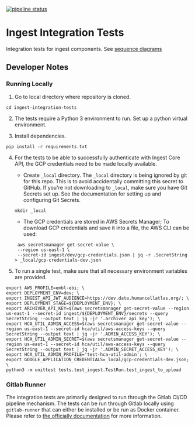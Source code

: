 [![pipeline status](https://gitlab.ebi.ac.uk/hca/ingest-integration-tests/badges/dev/pipeline.svg)](https://gitlab.ebi.ac.uk/hca/ingest-integration-tests/-/commits/dev)

# Ingest Integration Tests
Integration tests for ingest components.
See [sequence diagrams](sequence-diagrams.md)

## Developer Notes

### Running Locally

1. Go to local directory where repository is cloned.

```
cd ingest-integration-tests
```

2. The tests require a Python 3 environment to run. Set up a python virtual environment.

3. Install dependencies.

```
pip install -r requirements.txt
```
4. For the tests to be able to successfully authenticate with Ingest Core API, the GCP credentials need to be 
made locally available.

    * Create `_local` directory. The `_local` directory is being ignored by git for this repo. This is to avoid accidentally committing this secret to GitHub.
    If you're not downloading to `_local`, make sure you have Git Secrets set up. See the documentation for setting up and configuring Git Secrets.
    ```
    mkdir _local
    ```
    * The GCP credentials are stored in AWS Secrets Manager; To download GCP credentials and save it into a file, the AWS CLI can be used:
    
    ```
     aws secretsmanager get-secret-value \
     --region us-east-1 \
     --secret-id ingest/dev/gcp-credentials.json | jq -r .SecretString > _local/gcp-credentials-dev.json
    ```

5. To run a single test, make sure that all necessary environment variables are provided.

```
export AWS_PROFILE=embl-ebi; \
export DEPLOYMENT_ENV=dev; \
export INGEST_API_JWT_AUDIENCE=https://dev.data.humancellatlas.org/; \
export DEPLOYMENT_STAGE=${DEPLOYMENT_ENV}; \
export ARCHIVER_API_KEY=$(aws secretsmanager get-secret-value --region us-east-1 --secret-id ingest/${DEPLOYMENT_ENV}/secrets --query SecretString --output text | jq -jr '.archiver_api_key'); \
export HCA_UTIL_ADMIN_ACCESS=$(aws secretsmanager get-secret-value --region us-east-1 --secret-id hca/util/aws-access-keys --query SecretString --output text | jq -jr '.ADMIN_ACCESS_KEY'); \
export HCA_UTIL_ADMIN_SECRET=$(aws secretsmanager get-secret-value --region us-east-1 --secret-id hca/util/aws-access-keys --query SecretString --output text | jq -jr '.ADMIN_SECRET_ACCESS_KEY'); \
export HCA_UTIL_ADMIN_PROFILE='test-hca-util-admin'; \
export GOOGLE_APPLICATION_CREDENTIALS=_local/gcp-credentials-dev.json; \
python3 -m unittest tests.test_ingest.TestRun.test_ingest_to_upload
``` 

### Gitlab Runner

The integration tests are primarily designed to run through the Gitlab CI/CD pipeline mechanism. The tests can be run
through Gitlab locally using `gitlab-runner` that can either be installed or be run as Docker container. Please refer
to [the officially documentation](https://docs.gitlab.com/runner/) for more information.